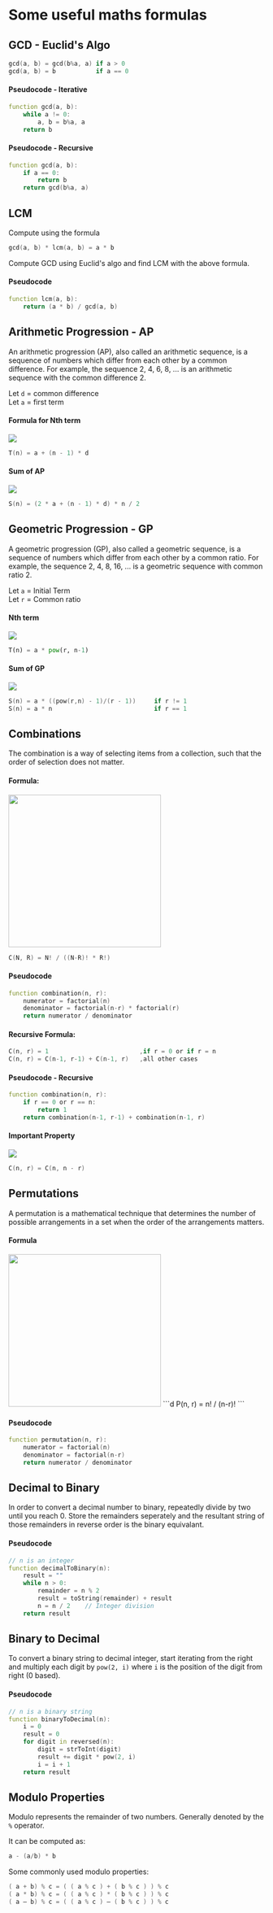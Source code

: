 # Some useful maths formulas

## GCD - Euclid's Algo

```d
gcd(a, b) = gcd(b%a, a) if a > 0
gcd(a, b) = b           if a == 0
```

#### Pseudocode - Iterative

```d
function gcd(a, b):
    while a != 0:
        a, b = b%a, a
    return b
```

#### Pseudocode - Recursive

```d
function gcd(a, b):
    if a == 0:
        return b
    return gcd(b%a, a)
```

## LCM

Compute using the formula

```d
gcd(a, b) * lcm(a, b) = a * b
```

Compute GCD using Euclid's algo and find LCM with the above formula.

#### Pseudocode

```d
function lcm(a, b):
    return (a * b) / gcd(a, b)
```

## Arithmetic Progression - AP

An arithmetic progression (AP), also called an arithmetic sequence, is a sequence of numbers which differ from each other by a common difference. For example, the sequence 2, 4, 6, 8, ... is an arithmetic sequence with the common difference 2.

Let `d` = common difference \
Let `a` = first term

#### Formula for Nth term

![](assets/images/ap_nth.png)

```d
T(n) = a + (n - 1) * d
```

#### Sum of AP

![](assets/images/ap_sum.png)

```d
S(n) = (2 * a + (n - 1) * d) * n / 2
```

## Geometric Progression - GP

A geometric progression (GP), also called a geometric sequence, is a sequence of numbers which differ from each other by a common ratio. For example, the sequence 2, 4, 8, 16, ... is a geometric sequence with common ratio 2.

Let `a` = Initial Term \
Let `r` = Common ratio

#### Nth term

![](assets/images/gp_nth.png)

```py
T(n) = a * pow(r, n-1)
```

#### Sum of GP

![](assets/images/gp_sum.png)

```d
S(n) = a * ((pow(r,n) - 1)/(r - 1))     if r != 1
S(n) = a * n                            if r == 1
```

## Combinations

The combination is a way of selecting items from a collection, such that the order of selection does not matter.

#### Formula:

<img src="./assets/images/combination_formula.png" width="300">

```d
C(N, R) = N! / ((N-R)! * R!)
```

#### Pseudocode

```d
function combination(n, r):
    numerator = factorial(n)
    denominator = factorial(n-r) * factorial(r)
    return numerator / denominator
```

#### Recursive Formula:

```d
C(n, r) = 1                         ,if r = 0 or if r = n
C(n, r) = C(n-1, r-1) + C(n-1, r)   ,all other cases
```

#### Pseudocode - Recursive

```d
function combination(n, r):
    if r == 0 or r == n:
        return 1
    return combination(n-1, r-1) + combination(n-1, r)
```

#### Important Property

![](assets/images/combination_property.png)

```d
C(n, r) = C(n, n - r)
```

## Permutations

A permutation is a mathematical technique that determines the number of possible arrangements in a set when the order of the arrangements matters.

#### Formula

<img src="./assets/images/permutation_formula.png" width="300">
```d
P(n, r) = n! / (n-r)!
```

#### Pseudocode

```d
function permutation(n, r):
    numerator = factorial(n)
    denominator = factorial(n-r)
    return numerator / denominator
```

## Decimal to Binary

In order to convert a decimal number to binary, repeatedly divide by two until you reach 0. Store the remainders seperately and the resultant string of those remainders in reverse order is the binary equivalant.

#### Pseudocode

```d
// n is an integer
function decimalToBinary(n):
    result = ""
    while n > 0:
        remainder = n % 2
        result = toString(remainder) + result
        n = n / 2    // Integer division
    return result
```

## Binary to Decimal

To convert a binary string to decimal integer, start iterating from the right and multiply each digit by `pow(2, i)` where `i` is the position of the digit from right (0 based).

#### Pseudocode

```d
// n is a binary string
function binaryToDecimal(n):
    i = 0
    result = 0
    for digit in reversed(n):
        digit = strToInt(digit)
        result += digit * pow(2, i)
        i = i + 1
    return result
```

## Modulo Properties

Modulo represents the remainder of two numbers. Generally denoted by the `%` operator.

It can be computed as:

```d
a - (a/b) * b
```

Some commonly used modulo properties:

```d
( a + b) % c = ( ( a % c ) + ( b % c ) ) % c
( a * b) % c = ( ( a % c ) * ( b % c ) ) % c
( a – b) % c = ( ( a % c ) – ( b % c ) ) % c
```
